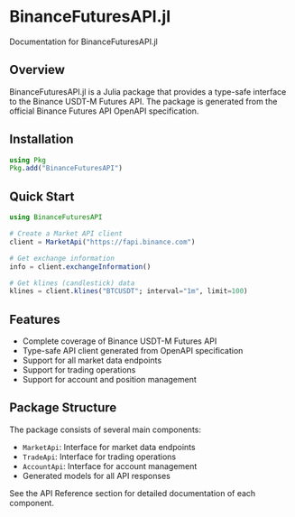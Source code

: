 # BinanceFuturesAPI.jl

Documentation for BinanceFuturesAPI.jl

## Overview

BinanceFuturesAPI.jl is a Julia package that provides a type-safe interface to the Binance USDT-M Futures API. The package is generated from the official Binance Futures API OpenAPI specification.

## Installation

```julia
using Pkg
Pkg.add("BinanceFuturesAPI")
```

## Quick Start

```julia
using BinanceFuturesAPI

# Create a Market API client
client = MarketApi("https://fapi.binance.com")

# Get exchange information
info = client.exchangeInformation()

# Get klines (candlestick) data
klines = client.klines("BTCUSDT"; interval="1m", limit=100)
```

## Features

- Complete coverage of Binance USDT-M Futures API
- Type-safe API client generated from OpenAPI specification
- Support for all market data endpoints
- Support for trading operations
- Support for account and position management

## Package Structure

The package consists of several main components:

- `MarketApi`: Interface for market data endpoints
- `TradeApi`: Interface for trading operations
- `AccountApi`: Interface for account management
- Generated models for all API responses

See the API Reference section for detailed documentation of each component.
